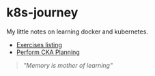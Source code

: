 # k8s-journey

My little notes on learning docker and kubernetes.

- [Exercises listing](k8s-list.md)
- [Perform CKA Planning](WARMUP_PRACTICE/warmup-before-test/README.md)

> *"Memory is mother of learning"*